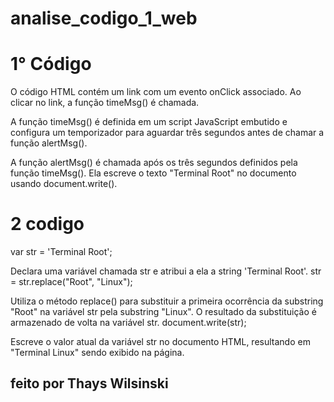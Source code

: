 # analise_codigo_1_web

# 1° Código
 O código HTML contém um link  com um evento onClick associado. Ao clicar no link, a função timeMsg() é chamada.

 A função timeMsg() é definida em um script JavaScript embutido e configura um temporizador para aguardar três segundos antes de chamar a função alertMsg().

 A função alertMsg() é chamada após os três segundos definidos pela função timeMsg(). Ela escreve o texto "Terminal Root" no documento usando document.write().
# 2 codigo
var str = 'Terminal Root';
 
Declara uma variável chamada str e atribui a ela a string 'Terminal Root'.
str = str.replace("Root", "Linux");
 
Utiliza o método replace() para substituir a primeira ocorrência da substring "Root" na variável str pela substring "Linux". O resultado da substituição é armazenado de volta na variável str.
document.write(str);
 
Escreve o valor atual da variável str no documento HTML, resultando em "Terminal Linux" sendo exibido na página.
 
 ## feito por Thays Wilsinski ##
